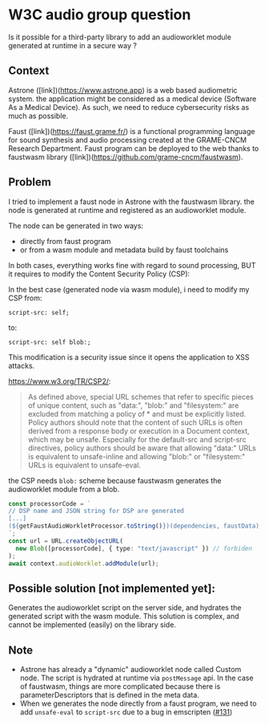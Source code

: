 # W3C audio group question

Is it possible for a third-party library to add an audioworklet module generated at runtime in a secure way ?

## Context

Astrone ([link])(https://www.astrone.app) is a web based audiometric system. the application might be considered as a medical device (Software As a Medical Device). As such, we need to reduce cybersecurity risks as much as possible.

Faust ([link])(https://faust.grame.fr/) is a functional programming language for sound synthesis and audio processing created at the GRAME-CNCM Research Department. Faust program can be deployed to the web thanks to faustwasm library ([link])(https://github.com/grame-cncm/faustwasm).

## Problem

I tried to implement a faust node in Astrone with the faustwasm library. the node is generated at runtime and registered as an audioworklet module.

The node can be generated in two ways:

- directly from faust program
- or from a wasm module and metadata build by faust toolchains

In both cases, everything works fine with regard to sound processing, BUT it requires to modify the Content Security Policy (CSP):

In the best case (generated node via wasm module), i need to modify my CSP from:

```
script-src: self;
```

to:

```
script-src: self blob:;
```

This modification is a security issue since it opens the application to XSS attacks.

https://www.w3.org/TR/CSP2/:

> As defined above, special URL schemes that refer to specific pieces of unique content, such as "data:", "blob:" and "filesystem:" are excluded from matching a policy of \* and must be explicitly listed. Policy authors should note that the content of such URLs is often derived from a response body or execution in a Document context, which may be unsafe. Especially for the default-src and script-src directives, policy authors should be aware that allowing "data:" URLs is equivalent to unsafe-inline and allowing "blob:" or "filesystem:" URLs is equivalent to unsafe-eval.

the CSP needs `blob:` scheme because faustwasm generates the audioworklet module from a blob.

```ts
const processorCode = `
// DSP name and JSON string for DSP are generated
[...]
(${getFaustAudioWorkletProcessor.toString()})(dependencies, faustData);
`;
const url = URL.createObjectURL(
  new Blob([processorCode], { type: "text/javascript" }) // forbiden
);
await context.audioWorklet.addModule(url);
```

## Possible solution [not implemented yet]:

Generates the audioworklet script on the server side, and hydrates the generated script with the wasm module. This solution is complex, and cannot be implemented (easily) on the library side.

## Note

- Astrone has already a "dynamic" audioworklet node called Custom node. The script is hydrated at runtime via `postMessage` api.
  In the case of faustwasm, things are more complicated because there is parameterDescriptors that is defined in the meta data.
- When we generates the node directly from a faust program, we need to add `unsafe-eval` to `script-src` due to a bug in emscripten ([#131](https://github.com/rive-app/rive-wasm/issues/131))
